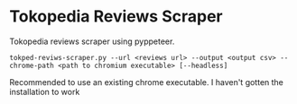 # Tokopedia Reviews Scraper

Tokopedia reviews scraper using pyppeteer.
```
tokped-reviws-scraper.py --url <reviews url> --output <output csv> --chrome-path <path to chromium executable> [--headless]
```
Recommended to use an existing chrome executable. I haven't gotten the installation to work
